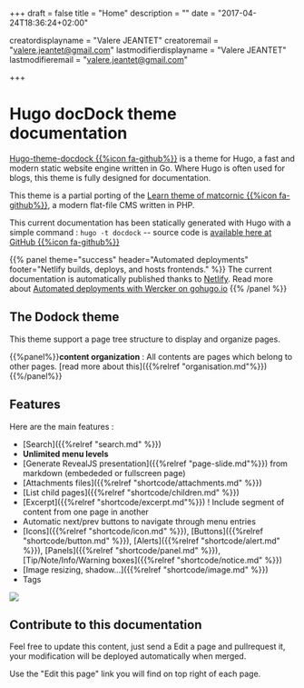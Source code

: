 +++
draft = false
title = "Home"
description = ""
date = "2017-04-24T18:36:24+02:00"


creatordisplayname = "Valere JEANTET"
creatoremail = "valere.jeantet@gmail.com"
lastmodifierdisplayname = "Valere JEANTET"
lastmodifieremail = "valere.jeantet@gmail.com"

+++

<span id="sidebar-toggle-span">
<a href="#" id="sidebar-toggle" data-sidebar-toggle=""><i class="fa fa-bars"></i></a>
</span>


# Hugo docDock theme documentation
[Hugo-theme-docdock {{%icon fa-github%}}](https://github.com/vjeantet/hugo-theme-docdock) is a theme for Hugo, a fast and modern static website engine written in Go. Where Hugo is often used for blogs, this theme is fully designed for documentation.

This theme is a partial porting of the [Learn theme of matcornic {{%icon fa-github%}}](https://github.com/matcornic/hugo-theme-learn), a modern flat-file CMS written in PHP.

This current documentation has been statically generated with Hugo with a simple command : `hugo -t docdock` -- source code is [available here at GitHub {{%icon fa-github%}}](https://github.com/vjeantet/hugo-theme-docDock-doc)



{{% panel theme="success" header="Automated deployments" footer="Netlify builds, deploys, and hosts  frontends." %}}
The current documentation is automatically published thanks to [Netlify](https://www.netlify.com/).
Read more about [Automated deployments with Wercker on gohugo.io](https://gohugo.io/tutorials/automated-deployments/)
{{% /panel %}}

## The Dodock theme
This theme support a page tree structure to display and organize pages.

{{%panel%}}**content organization** : All contents are pages which belong to other pages. [read more about this]({{%relref "organisation.md"%}}) {{%/panel%}}

## Features
Here are the main features :

* [Search]({{%relref "search.md" %}})
* **Unlimited menu levels**
* [Generate RevealJS presentation]({{%relref "page-slide.md"%}}) from markdown (embededed or fullscreen page)
* [Attachments files]({{%relref "shortcode/attachments.md" %}})
* [List child pages]({{%relref "shortcode/children.md" %}})
* [Excerpt]({{%relref "shortcode/excerpt.md"%}}) ! Include segment of content from one page in another
* Automatic next/prev buttons to navigate through menu entries
* [Icons]({{%relref "shortcode/icon.md" %}}), [Buttons]({{%relref "shortcode/button.md" %}}), [Alerts]({{%relref "shortcode/alert.md" %}}), [Panels]({{%relref "shortcode/panel.md" %}}), [Tip/Note/Info/Warning boxes]({{%relref "shortcode/notice.md" %}})
* [Image resizing, shadow...]({{%relref "shortcode/image.md" %}})
* Tags

![](https://raw.githubusercontent.com/vjeantet/hugo-theme-docdock/master/images/tn.png?width=33pc&classes=border,shadow)

## Contribute to this documentation
Feel free to update this content, just send a Edit a page and pullrequest it, your modification will be deployed automatically when merged.

Use the "Edit this page" link you will find on top right of each page.